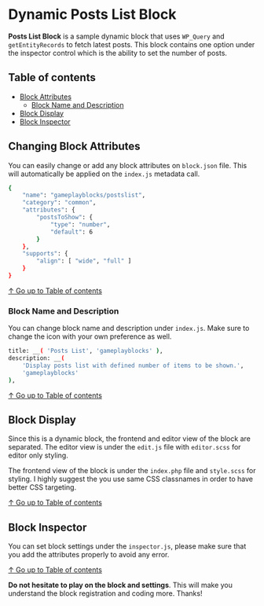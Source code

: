# Dynamic Posts List Block

**Posts List Block** is a sample dynamic block that uses `WP_Query` and `getEntityRecords` to fetch latest posts. This block contains one option under the inspector control which is the ability to set the number of posts.

## Table of contents

* [Block Attributes](#changing-block-attributes)
  * [Block Name and Description](#block-name-and-description)
* [Block Display](#block-display)
* [Block Inspector](#block-inspector)

## Changing Block Attributes

You can easily change or add any block attributes on `block.json` file. This will automatically be applied on the `index.js` metadata call.

```bash
{
	"name": "gameplayblocks/postslist",
	"category": "common",
	"attributes": {
		"postsToShow": {
			"type": "number",
			"default": 6
		}
	},
	"supports": {
		"align": [ "wide", "full" ]
	}
}
```
[↑ Go up to Table of contents](#table-of-contents)

### Block Name and Description

You can change block name and description under `index.js`. Make sure to change the icon with your own preference as well.

```bash
title: __( 'Posts List', 'gameplayblocks' ),
description: __(
	'Display posts list with defined number of items to be shown.',
	'gameplayblocks'
),
```

[↑ Go up to Table of contents](#table-of-contents)

## Block Display
Since this is a dynamic block, the frontend and editor view of the block are separated. The editor view is under the `edit.js` file with `editor.scss` for editor only styling.

The frontend view of the block is under the `index.php` file and `style.scss` for styling. I highly suggest the you use same CSS classnames in order to have better CSS targeting.

[↑ Go up to Table of contents](#table-of-contents)

## Block Inspector

You can set block settings under the `inspector.js`, please make sure that you add the attributes properly to avoid any error.

[↑ Go up to Table of contents](#table-of-contents)

**Do not hesitate to play on the block and settings**. This will make you understand the block registration and coding more. Thanks!